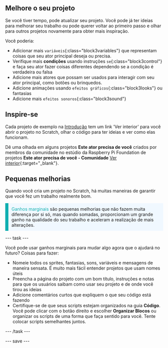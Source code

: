 ## Melhore o seu projeto

Se você tiver tempo, pode atualizar seu projeto. Você pode já ter ideias para melhorar seu trabalho ou pode querer voltar ao primeiro passo e olhar para outros projetos novamente para obter mais inspiração.

Você poderia:
- Adicionar mais `variáveis`{:class="block3variables"} que representam coisas que seu ator principal deseja ou precisa.
- Verifique mais **condições** usando instruções `se`{:class="block3control"} e faça seu ator fazer coisas diferentes dependendo se a condição é verdadeira ou falsa
- Adicione mais atores que possam ser usados para interagir com seu ator principal, como botões ou brinquedos.
- Adicione animações usando `efeitos gráficos`{:class="block3looks"} ou fantasias
- Adicione mais `efeitos sonoros`{:class="block3sound"}

## Inspire-se

Cada projeto de exemplo na [Introdução](.) tem um link 'Ver interior' para você abrir o projeto no Scratch, olhar o código para ter ideias e ver como elas funcionam.

Dê uma olhada em alguns projetos **Este ator precisa de você** criados por membros da comunidade no estúdio da Raspberry Pi Foundation de projetos **Este ator precisa de você - Comunidade** [Ver interior](https://scratch.mit.edu/studios/29722869/){:target="_blank"}.

## Pequenas melhorias

Quando você cria um projeto no Scratch, há muitas maneiras de garantir que você fez um trabalho realmente bom.

<p style="border-left: solid; border-width:10px; border-color: #0faeb0; background-color: aliceblue; padding: 10px;">
<span style="color: #0faeb0">Ganhos marginais</span> são pequenas melhorias que não fazem muita diferença por si só, mas quando somadas, proporcionam um grande ganho na qualidade do seu trabalho e aceleram a realização de mais alterações. 
</p>

--- task ---

Você pode usar ganhos marginais para mudar algo agora que o ajudará no futuro? Coisas para fazer:

+ Nomeie todos os sprites, fantasias, sons, variáveis e mensagens de maneira sensata. É muito mais fácil entender projetos que usam nomes úteis
+ Preencha a página do projeto com um bom título, instruções e notas para que os usuários saibam como usar seu projeto e de onde você tirou as ideias
+ Adicione comentários curtos que expliquem o que seu código está fazendo
+ Certifique-se de que seus scripts estejam organizados na guia **Código**. Você pode clicar com o botão direito e escolher **Organizar Blocos** ou organizar os scripts de uma forma que faça sentido para você. Tente colocar scripts semelhantes juntos.

--- /task ---

--- save ---

